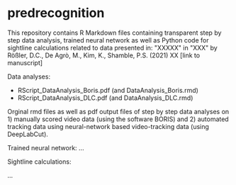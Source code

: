 # predrecognition
This repository contains R Markdown files containing transparent step by step data analysis, trained neural network as well as Python code for sightline calculations related to data presented in: "XXXXX" in "XXX" by Rößler, D.C., De Agrò, M., Kim, K., Shamble, P.S. (2021) XX [link to manuscript]

Data analyses:
- RScript_DataAnalysis_Boris.pdf (and DataAnalysis_Boris.rmd)
- RScript_DataAnalysis_DLC.pdf (and DataAnalysis_DLC.rmd)

Orginal rmd files as well as pdf output files of step by step data analyses on 1) manually scored video data (using the software BORIS) and 2) automated tracking data using neural-network based video-tracking data (using DeepLabCut).

Trained neural network:
...


Sightline calculations:

...

